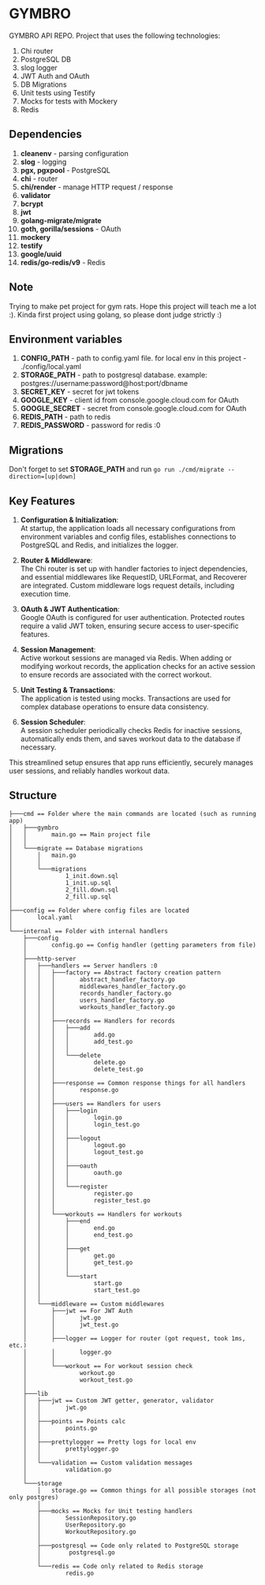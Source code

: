 # GYMBRO

GYMBRO API REPO. Project that uses the following technologies:

1) Chi router
2) PostgreSQL DB
3) slog logger
4) JWT Auth and OAuth
5) DB Migrations
6) Unit tests using Testify
7) Mocks for tests with Mockery
8) Redis

## Dependencies

1) **cleanenv** - parsing configuration
2) **slog** - logging
3) **pgx, pgxpool** - PostgreSQL
4) **chi** - router
5) **chi/render** - manage HTTP request / response
6) **validator**
7) **bcrypt**
8) **jwt**
9) **golang-migrate/migrate**
10) **goth, gorilla/sessions** - OAuth
11) **mockery**
12) **testify**
13) **google/uuid**
14) **redis/go-redis/v9** - Redis

## Note

Trying to make pet project for gym rats. Hope this project will teach me a lot :). Kinda first project using golang, so
please dont judge strictly :)

## Environment variables

1) **CONFIG_PATH** - path to config.yaml file. for local env in this project - ./config/local.yaml
2) **STORAGE_PATH** - path to postgresql database. example: postgres://username:password@host:port/dbname
3) **SECRET_KEY** - secret for jwt tokens
4) **GOOGLE_KEY** - client id from console.google.cloud.com for OAuth
5) **GOOGLE_SECRET** - secret from console.google.cloud.com for OAuth
6) **REDIS_PATH** - path to redis
7) **REDIS_PASSWORD** - password for redis :0

## Migrations

Don't forget to set **STORAGE_PATH** and run `go run ./cmd/migrate --direction=[up|down]`

## Key Features

1. **Configuration & Initialization**:  
   At startup, the application loads all necessary configurations from environment variables and config files, establishes connections to PostgreSQL and Redis, and initializes the logger.

2. **Router & Middleware**:  
   The Chi router is set up with handler factories to inject dependencies, and essential middlewares like RequestID, URLFormat, and Recoverer are integrated. Custom middleware logs request details, including execution time.

3. **OAuth & JWT Authentication**:  
   Google OAuth is configured for user authentication. Protected routes require a valid JWT token, ensuring secure access to user-specific features.

4. **Session Management**:  
   Active workout sessions are managed via Redis. When adding or modifying workout records, the application checks for an active session to ensure records are associated with the correct workout.

5. **Unit Testing & Transactions**:  
   The application is tested using mocks. Transactions are used for complex database operations to ensure data consistency.

6. **Session Scheduler**:  
   A session scheduler periodically checks Redis for inactive sessions, automatically ends them, and saves workout data to the database if necessary.

This streamlined setup ensures that app runs efficiently, securely manages user sessions, and reliably handles workout data.

## Structure

```
├───cmd == Folder where the main commands are located (such as running app)
│   ├───gymbro
│   │       main.go == Main project file
│   │
│   └───migrate == Database migrations
│       │   main.go
│       │
│       └───migrations
│               1_init.down.sql
│               1_init.up.sql
│               2_fill.down.sql
│               2_fill.up.sql
│
├───config == Folder where config files are located
│       local.yaml
│
└───internal == Folder with internal handlers 
    ├───config
    │       config.go == Config handler (getting parameters from file)
    │
    ├───http-server
    │   ├───handlers == Server handlers :0
    │   │   ├───factory == Abstract factory creation pattern
    │   │   │       abstract_handler_factory.go
    │   │   │       middlewares_handler_factory.go
    │   │   │       records_handler_factory.go
    │   │   │       users_handler_factory.go
    │   │   │       workouts_handler_factory.go
    │   │   │
    │   │   ├───records == Handlers for records
    │   │   │   ├───add
    │   │   │   │       add.go
    │   │   │   │       add_test.go
    │   │   │   │
    │   │   │   └───delete
    │   │   │           delete.go
    │   │   │           delete_test.go
    │   │   │
    │   │   ├───response == Common response things for all handlers
    │   │   │       response.go
    │   │   │
    │   │   ├───users == Handlers for users
    │   │   │   ├───login
    │   │   │   │       login.go
    │   │   │   │       login_test.go
    │   │   │   │
    │   │   │   ├───logout
    │   │   │   │       logout.go
    │   │   │   │       logout_test.go
    │   │   │   │
    │   │   │   ├───oauth
    │   │   │   │       oauth.go
    │   │   │   │
    │   │   │   └───register
    │   │   │           register.go
    │   │   │           register_test.go
    │   │   │
    │   │   └───workouts == Handlers for workouts
    │   │       ├───end
    │   │       │       end.go
    │   │       │       end_test.go
    │   │       │
    │   │       ├───get
    │   │       │       get.go
    │   │       │       get_test.go
    │   │       │
    │   │       └───start
    │   │               start.go
    │   │               start_test.go
    │   │
    │   └───middleware == Custom middlewares
    │       ├───jwt == For JWT Auth
    │       │       jwt.go
    │       │       jwt_test.go
    │       │
    │       ├───logger == Logger for router (got request, took 1ms, etc.)
    │       │       logger.go
    │       │
    │       └───workout == For workout session check
    │               workout.go
    │               workout_test.go
    │
    ├───lib
    │   ├───jwt == Custom JWT getter, generator, validator
    │   │       jwt.go
    │   │
    │   ├───points == Points calc
    │   │       points.go
    │   │
    │   ├───prettylogger == Pretty logs for local env
    │   │       prettylogger.go
    │   │
    │   └───validation == Custom validation messages
    │           validation.go
    │
    └───storage
        │   storage.go == Common things for all possible storages (not only postgres)
        │
        ├───mocks == Mocks for Unit testing handlers
        │       SessionRepository.go
        │       UserRepository.go
        │       WorkoutRepository.go
        │
        ├───postgresql == Code only related to PostgreSQL storage
        │        postgresql.go
        │
        └───redis == Code only related to Redis storage
                redis.go
```

